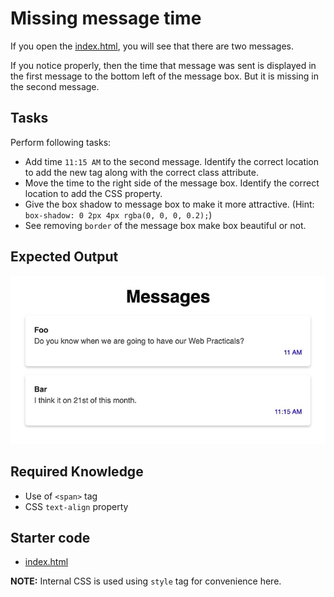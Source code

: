 # Missing message time

If you open the [index.html](index.html), you will see that there are two messages.

If you notice properly, then the time that message was sent is displayed in the first
message to the bottom left of the message box.
But it is missing in the second message.

## Tasks

Perform following tasks:

- Add time `11:15 AM` to the second message. Identify the correct location to add the new tag along with the correct class attribute.
- Move the time to the right side of the message box. Identify the correct location to add the CSS property.
- Give the box shadow to message box to make it more attractive. (Hint: `box-shadow: 0 2px 4px rgba(0, 0, 0, 0.2);`)
- See removing `border` of the message box make box beautiful or not.

## Expected Output

<img src="./output.jpg" width="600" alt="Output" >

## Required Knowledge

- Use of `<span>` tag
- CSS `text-align` property

## Starter code

- [index.html](index.html)

__NOTE:__ Internal CSS is used using `style` tag for convenience here.
